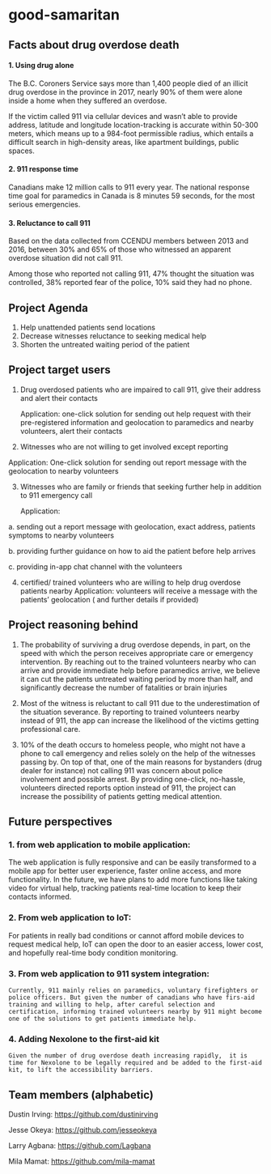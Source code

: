 # good-samaritan


## Facts about drug overdose death

#### 1. Using drug alone
The B.C. Coroners Service says more than 1,400 people died of an illicit drug overdose in the province in 2017, nearly 90% of them were alone inside a home when they suffered an overdose. 

If the victim called 911 via cellular devices and wasn’t able to provide address, latitude and longitude location-tracking is accurate within 50-300 meters, which means up to a 984-foot permissible radius, which entails a difficult search in high-density areas, like apartment buildings, public spaces.

#### 2. 911 response time 
Canadians make 12 million calls to 911 every year. The national response time goal for paramedics in Canada is 8 minutes 59 seconds, for the most serious emergencies. 

#### 3. Reluctance to call 911
Based on the data collected from CCENDU members between 2013 and 2016, between 30% and 65% of those who witnessed an apparent overdose situation did not call 911. 

Among those who reported not calling 911, 47% thought the situation was controlled, 38% reported fear of the police, 10% said they had no phone. 

## Project Agenda

1. Help unattended patients send locations
2. Decrease witnesses reluctance to seeking medical help 
3. Shorten the untreated waiting period of the patient


## Project target users
1. Drug overdosed patients who are impaired to call 911, give their address and alert their contacts 

   Application: one-click solution for sending out help request with their pre-registered information and geolocation to paramedics and nearby volunteers, alert their contacts

2. Witnesses who are not willing to get involved except reporting 

  Application: One-click solution for sending out report message with the geolocation to nearby volunteers 

3. Witnesses who are family or friends that seeking further help in addition to 911 emergency call

   Application: 

a.  sending out a report message with geolocation, exact address, patients symptoms to nearby volunteers

b.  providing further guidance on how to aid the patient before help arrives

c.  providing in-app chat channel with the volunteers 

4. certified/ trained volunteers who are willing to help drug overdose patients nearby
   Application: volunteers will receive a message with the patients’ geolocation ( and further details if provided) 


## Project reasoning behind 

1. The probability of surviving a drug overdose depends, in part, on the speed with which the person receives appropriate care or emergency intervention. 
By reaching out to the trained volunteers nearby who can arrive and provide immediate help before paramedics arrive, we believe it can cut the patients untreated waiting period by more than half, and significantly decrease the number of fatalities or brain injuries 

2. Most of the witness is reluctant to call 911 due to the underestimation of the situation severance. By reporting to trained volunteers nearby instead of 911, the app can increase the likelihood of the victims getting professional care. 

3. 10% of the death occurs to homeless people, who might not have a phone to call emergency and relies solely on the help of the witnesses passing by. 
On top of that, one of the main reasons for bystanders (drug dealer for instance) not calling 911 was concern about police involvement and possible arrest.
By providing one-click, no-hassle, volunteers directed reports option instead of 911, the project can increase the possibility of patients getting medical attention. 



## Future perspectives   


### 1. from web application to mobile application:
  The web application is fully responsive and can be easily transformed to a mobile app for better user experience, faster online access, and more functionality. In the future, we have plans to add more functions like taking video for virtual help, tracking patients real-time location to keep their contacts informed.

### 2. From web application to IoT: 
   For patients in really bad conditions or cannot afford mobile devices to request medical help, IoT can open the door to an easier access, lower cost, and hopefully real-time body condition monitoring. 

### 3. From web application to 911 system integration:
    Currently, 911 mainly relies on paramedics, voluntary firefighters or police officers. But given the number of canadians who have firs-aid training and willing to help, after careful selection and certification, informing trained volunteers nearby by 911 might become one of the solutions to get patients immediate help. 
 
### 4. Adding Nexolone to the first-aid kit 
    Given the number of drug overdose death increasing rapidly,  it is time for Nexolone to be legally required and be added to the first-aid kit, to lift the accessibility barriers. 




## Team members (alphabetic)

Dustin Irving: https://github.com/dustinirving

Jesse Okeya: https://github.com/jesseokeya

Larry Agbana: https://github.com/Lagbana

Mila Mamat: https://github.com/mila-mamat

